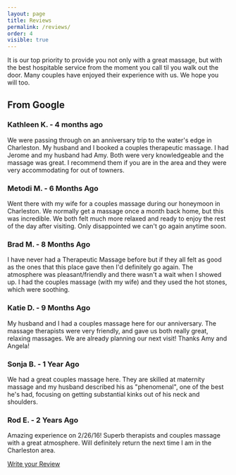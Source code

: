 ```yaml
---
layout: page
title: Reviews 
permalink: /reviews/
order: 4
visible: true
---
```

It is our top priority to provide you not only with a great massage, but with the best hospitable service from the moment you call til you walk out the door.  Many couples have enjoyed their experience with us.  We hope you will too.  

## From Google

### Kathleen K. - 4 months ago
We were passing through on an anniversary trip to the water's edge in Charleston. My husband and I booked a couples therapeutic massage. I had Jerome and my husband had Amy. Both were very knowledgeable and the massage was great. I recommend them if you are in the area and they were very accommodating for out of towners.

### Metodi M. - 6 Months Ago
Went there with my wife for a couples massage during our honeymoon in Charleston. We normally get a massage once a month back home, but this was incredible. We both felt much more relaxed and ready to enjoy the rest of the day after visiting. Only disappointed we can't go again anytime soon.

### Brad M. - 8 Months Ago
I have never had a Therapeutic Massage before but if they all felt as good as the ones that this place gave then I'd definitely go again. The atmosphere was pleasant/friendly and there wasn't a wait when I showed up. I had the couples massage (with my wife) and they used the hot stones, which were soothing.

### Katie D. - 9 Months Ago
My husband and I had a couples massage here for our anniversary.  The massage therapists were very friendly, and gave us both really great, relaxing massages.  We are already planning our next visit!  Thanks Amy and Angela!

### Sonja B. - 1 Year Ago
We had a great couples massage here. They are skilled at maternity massage and my husband described his as "phenomenal", one of the best he's had, focusing on getting substantial kinks out of his neck and shoulders.

### Rod E. - 2 Years Ago
Amazing experience on 2/26/16!  Superb therapists and couples massage with a great atmosphere.  Will definitely return the next time I am in the Charleston area.

[Write your Review](https://search.google.com/local/writereview?placeid=ChIJyYjisnJ8_ogR-7Khp0qBbSY)



